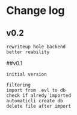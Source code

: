 # **Change log**

## v0.2

```
rewriteup hole backend
better reability
```

##v0.1
```
initial version

filtering
import from .evl to db
check if alredy imported
automaticli create db
delete file after import
```